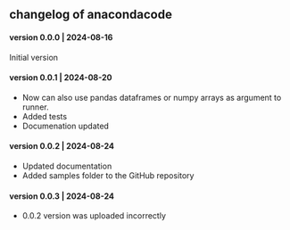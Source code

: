 ## changelog of anacondacode

#### version 0.0.0 | 2024-08-16

Initial version

#### version 0.0.1 | 2024-08-20

- Now can also use pandas dataframes or numpy arrays as argument to runner.
- Added tests
- Documenation updated

#### version 0.0.2 | 2024-08-24

- Updated documentation
- Added samples folder to the GitHub repository

#### version 0.0.3 | 2024-08-24

- 0.0.2 version was uploaded incorrectly
